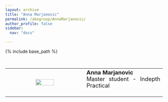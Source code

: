 ```yaml
---
layout: archive
title: "Anna Marjanovic"
permalink: /akegroup/AnnaMarjanovic/
author_profile: false
sidebar:
  nav: "docs"

---
```


{% include base_path %}

<font size="2"><br/></font>
<table> <style>table, th, td {border: transparent;}</style> <tr>
<td style="width:50%;" align="center" valign="middle"><img src="https://AKEckhardt.github.io/images/Anna_2025.jpg" width="50%" height="auto%" align="middle"></td>
<td style="width:50%;" align="justify" valign="middle">
<font size="4">
<b>Anna Marjanovic</b><br/>
Master student - Indepth Practical<br/>
<br/>

